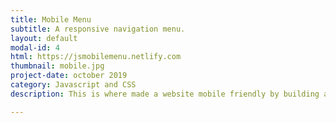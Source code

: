 ```yaml
---
title: Mobile Menu
subtitle: A responsive navigation menu.
layout: default
modal-id: 4
html: https://jsmobilemenu.netlify.com
thumbnail: mobile.jpg
project-date: october 2019
category: Javascript and CSS
description: This is where made a website mobile friendly by building a hamburger menu.

---
```

